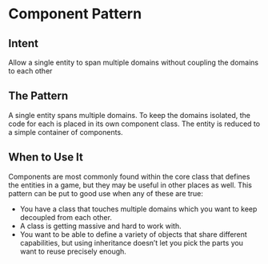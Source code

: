 # Component Pattern 

## Intent 

Allow a single entity to span multiple domains without coupling the domains to each other




## The Pattern 

A single entity spans multiple domains. To keep the domains isolated, the code for each is placed in its own component class. 
The entity is reduced to a simple container of components.




## When to Use It 

Components are most commonly found within the core class that defines the entities in a game, but they may be useful in other places as well. This pattern can be put to good use when any of these are true:

- You have a class that touches multiple domains which you want to keep decoupled from each other.
- A class is getting massive and hard to work with.
- You want to be able to define a variety of objects that share different capabilities, but using inheritance doesn’t let you pick the parts you want to reuse precisely enough.

